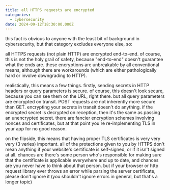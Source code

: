 ```yaml
---
title: all HTTPS requests are encrypted
categories:
  - cybersecurity
date: 2024-09-12T18:30:00.000Z
---
```


this fact is obvious to anyone with the least bit of background in cybersecurity, but that category excludes everyone else, so:

all HTTPS requests (not plain HTTP) are encrypted end-to-end. of course, this is not the holy grail of safety, because "end-to-end" doesn't guarantee what the ends are. these encryptions are unbreakable by all conventional means, although there are workarounds (which are either pathologically hard or involve downgrading to HTTP).

realistically, this means a few things. firstly, sending secrets in HTTP headers or query parameters is secure. of course, this doesn't look secure, because you can see them on the URL, right there. but all query parameters are encrypted on transit. POST requests are not inherently more secure than GET. encrypting your secrets in transit doesn't do anything. if the encrypted secret is decrypted on reception, then it's the same as passing an unencrypted secret. there are fancier encryption schemes involving nonces and certificates, but at that point you're re-implementing TLS in your app for no good reason.

on the flipside, this means that having proper TLS certificates is very very very (3 veries) important. all of the protections given to you by HTTPS don't mean anything if your website's certificate is self-signed, or if it isn't signed at all. chances are there's some person who's responsible for making sure that the certificate is applicable everywhere and up to date, and chances are you never have to think about that person. but if your browser or http request library ever throws an error while parsing the server certificate, please don't ignore it (you shouldn't ignore errors in general, but that's a longer topic)
